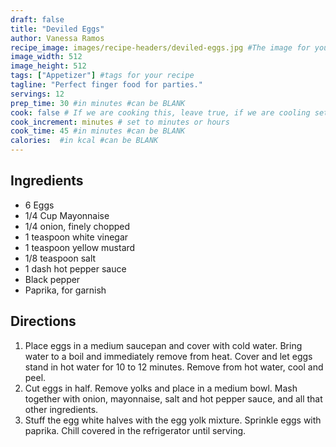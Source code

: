 ```yaml
---
draft: false
title: "Deviled Eggs"
author: Vanessa Ramos
recipe_image: images/recipe-headers/deviled-eggs.jpg #The image for your recipe
image_width: 512
image_height: 512
tags: ["Appetizer"] #tags for your recipe
tagline: "Perfect finger food for parties."
servings: 12
prep_time: 30 #in minutes #can be BLANK
cook: false # If we are cooking this, leave true, if we are cooling set to false
cook_increment: minutes # set to minutes or hours
cook_time: 45 #in minutes #can be BLANK
calories:  #in kcal #can be BLANK
---
```


## Ingredients

- 6 Eggs
- 1/4 Cup Mayonnaise
- 1/4 onion, finely chopped
- 1 teaspoon white vinegar
- 1 teaspoon yellow mustard
- 1/8 teaspoon salt
- 1 dash hot pepper sauce
- Black pepper
- Paprika, for garnish

## Directions

1. Place eggs in a medium saucepan and cover with cold water. Bring water to a boil and immediately remove from heat. Cover and let eggs stand in hot water for 10 to 12 minutes. Remove from hot water, cool and peel.
2. Cut eggs in half. Remove yolks and place in a medium bowl. Mash together with onion, mayonnaise, salt and hot pepper sauce, and all that other  ingredients.
3. Stuff the egg white halves with the egg yolk mixture. Sprinkle eggs with paprika. Chill covered in the refrigerator until serving.